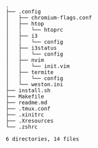 <pre>.
├── .config
│   ├── chromium-flags.conf
│   ├── htop
│   │   └── htoprc
│   ├── i3
│   │   └── config
│   ├── i3status
│   │   └── config
│   ├── nvim
│   │   └── init.vim
│   ├── termite
│   │   └── config
│   └── weston.ini
├── install.sh
├── Makefile
├── readme.md
├── .tmux.conf
├── .xinitrc
├── .Xresources
└── .zshrc

6 directories, 14 files</pre>
